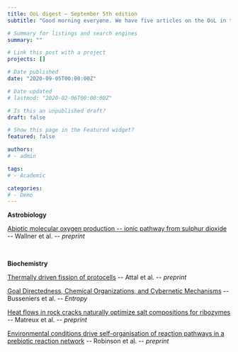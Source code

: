 ```yaml
---
title: OoL digest — September 5th edition
subtitle: "Good morning everyone. We have five articles on the OoL in this week’s digest. In astrobiology, Wallner reports an abiotic pathway for $O_2$ production, "

# Summary for listings and search engines
summary: ""

# Link this post with a project
projects: []

# Date published
date: "2020-09-05T00:00:00Z"

# Date updated
# lastmod: "2020-02-06T00:00:00Z"

# Is this an unpublished draft?
draft: false

# Show this page in the Featured widget?
featured: false

authors:
# - admin

tags:
# - Academic

categories:
# - Demo
---
```


**Astrobiology**

[Abiotic molecular oxygen production -- ionic pathway from sulphur dioxide](http://arxiv.org/abs/2108.12672) -- Wallner et al. -- *preprint*

<br>

**Biochemistry**

[Thermally driven fission of protocells](https://doi.org/10.1016/j.bpj.2021.08.020) -- Attal et al. -- *preprint*

[Goal Directedness, Chemical Organizations, and Cybernetic Mechanisms](https://doi.org/10.3390/e23081039) -- Busseniers et al. -- *Entropy*

[Heat flows in rock cracks naturally optimize salt compositions for ribozymes](https://doi.org/10.1038/s41557-021-00772-5) -- Matreux et al. -- *preprint*

[Environmental conditions drive self-organisation of reaction pathways in a prebiotic reaction network](https://doi.org/10.21203/rs.3.rs-775456/v1) -- Robinson et al. -- *preprint*
